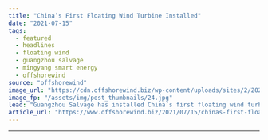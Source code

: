 ```yaml
---
title: "China’s First Floating Wind Turbine Installed"
date: "2021-07-15"
tags: 
  - featured
  - headlines
  - floating wind
  - guangzhou salvage
  - mingyang smart energy
  - offshorewind
source: "offshorewind"
image_url: "https://cdn.offshorewind.biz/wp-content/uploads/sites/2/2021/07/15135004/Guangzhou-Salvage_MingYang-Smart-Energy-floating-wind-turbine.jpg"
image_fp: "/assets/img/post_thumbnails/24.jpg"
lead: "Guangzhou Salvage has installed China’s first floating wind turbine off the coast of Yangjiang"
article_url: "https://www.offshorewind.biz/2021/07/15/chinas-first-floating-wind-turbine-installed/"
---
```


---
